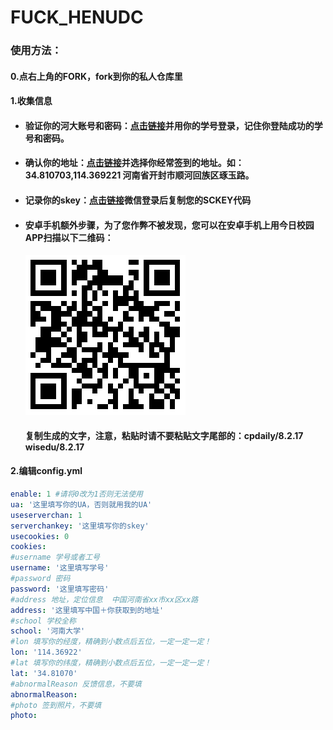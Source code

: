 # FUCK_HENUDC

### 使用方法：

#### 0.点右上角的FORK，fork到你的私人仓库里

#### 1.收集信息

- #### 验证你的河大账号和密码：[点击链接](https://ids.henu.edu.cn/authserver/login?service=https%3A%2F%2Fhenu.campusphere.net%2Fportal%2Flogin)并用你的学号登录，记住你登陆成功的学号和密码。

- #### 确认你的地址：[点击链接](https://lbs.qq.com/tool/getpoint/index.html)并选择你经常签到的地址。如：34.810703,114.369221 河南省开封市顺河回族区琢玉路。

- #### 记录你的skey：[点击链接](http://sc.ftqq.com/?c=code)微信登录后复制您的SCKEY代码

- #### 安卓手机额外步骤，为了您作弊不被发现，您可以在安卓手机上用今日校园APP扫描以下二维码：

  ![image](./pic/qrcode.png)

  #### 复制生成的文字，注意，粘贴时请不要粘贴文字尾部的：cpdaily/8.2.17 wisedu/8.2.17

#### 2.编辑config.yml

```yaml
enable: 1 #请将0改为1否则无法使用
ua: '这里填写你的UA，否则就用我的UA'
useserverchan: 1
serverchankey: '这里填写你的skey'
usecookies: 0
cookies: 
#username 学号或者工号
username: '这里填写学号'
#password 密码
password: '这里填写密码'
#address 地址，定位信息  中国河南省xx市xx区xx路
address: '这里填写中国＋你获取到的地址'
#school 学校全称
school: '河南大学'
#lon 填写你的经度，精确到小数点后五位，一定一定一定！
lon: '114.36922'
#lat 填写你的纬度，精确到小数点后五位，一定一定一定！
lat: '34.81070'
#abnormalReason 反馈信息，不要填
abnormalReason:
#photo 签到照片，不要填
photo:
```

